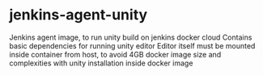 # jenkins-agent-unity

Jenkins agent image, to run unity build on jenkins docker cloud
Contains basic dependencies for running unity editor
Editor itself must be mounted inside container from host, to avoid 4GB docker image size and complexities with unity installation inside docker image
